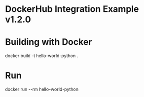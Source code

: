# DockerHub Integration Example v1.2.0

# Building with Docker

docker build -t hello-world-python .

# Run

docker run --rm hello-world-python
